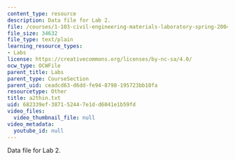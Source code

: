 ```yaml
---
content_type: resource
description: Data file for Lab 2.
file: /courses/1-103-civil-engineering-materials-laboratory-spring-2004/682339ef387152447e1dd6041e1b59fd_a2thin.txt
file_size: 34632
file_type: text/plain
learning_resource_types:
- Labs
license: https://creativecommons.org/licenses/by-nc-sa/4.0/
ocw_type: OCWFile
parent_title: Labs
parent_type: CourseSection
parent_uid: ceadcd63-d6dd-fe94-8798-195723bb10fa
resourcetype: Other
title: a2thin.txt
uid: 682339ef-3871-5244-7e1d-d6041e1b59fd
video_files:
  video_thumbnail_file: null
video_metadata:
  youtube_id: null
---
```

Data file for Lab 2.
